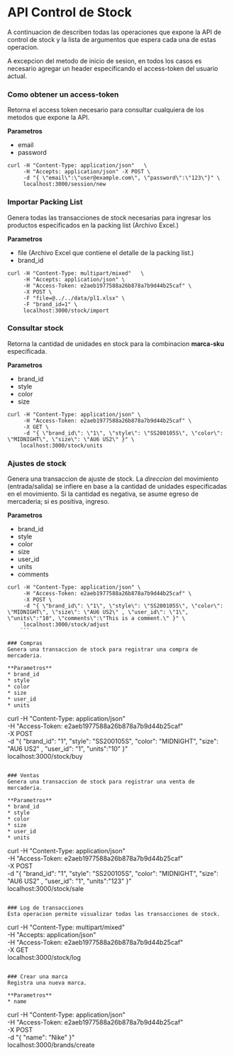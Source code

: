 # API Control de Stock
A continuacion de describen todas las operaciones que expone la API de control
de stock y la lista de argumentos que espera cada una de estas operacion.

A excepcion del metodo de inicio de sesion, en todos los casos es necesario
agregar un header especificando el access-token del usuario actual.

### Como obtener un access-token
Retorna el access token necesario para consultar cualquiera de los metodos que
expone la API.

**Parametros**
* email
* password

```
curl -H "Content-Type: application/json"   \
     -H "Accepts: application/json" -X POST \
     -d "{ \"email\":\"user@example.com\", \"password\":\"123\"}" \
     localhost:3000/session/new
```

### Importar Packing List
Genera todas las transacciones de stock necesarias para ingresar los productos
especificados en la packing list (Archivo Excel.)

**Parametros**
* file (Archivo Excel que contiene el detalle de la packing list.)
* brand_id

```
curl -H "Content-Type: multipart/mixed"   \
     -H "Accepts: application/json" \
     -H "Access-Token: e2aeb1977588a26b878a7b9d44b25caf" \
     -X POST \
     -F "file=@../../data/pl1.xlsx" \
     -F "brand_id=1" \
     localhost:3000/stock/import
```

### Consultar stock
Retorna la cantidad de unidades en stock para la combinacion **marca-sku**
especificada.

**Parametros**
* brand_id
* style
* color
* size

```
curl -H "Content-Type: application/json" \
     -H "Access-Token: e2aeb1977588a26b878a7b9d44b25caf" \
     -X GET \
     -d "{ \"brand_id\": \"1\", \"style\": \"SS200105S\", \"color\": \"MIDNIGHT\", \"size\": \"AU6 US2\" }" \
    localhost:3000/stock/units
```

### Ajustes de stock
Genera una transaccion de ajuste de stock.
La *direccion* del movimiento (entrada/salida) se infiere en base a la 
cantidad de unidades especificadas en el movimiento. Si la cantidad es
negativa, se asume egreso de mercaderia; si es positiva, ingreso.

**Parametros**
* brand_id
* style
* color
* size
* user_id
* units
* comments

```
curl -H "Content-Type: application/json" \
     -H "Access-Token: e2aeb1977588a26b878a7b9d44b25caf" \
     -X POST \
     -d "{ \"brand_id\": \"1\", \"style\": \"SS200105S\", \"color\": \"MIDNIGHT\", \"size\": \"AU6 US2\" , \"user_id\": \"1\", \"units\":"10", \"comments\":\"This is a comment.\" }" \
     localhost:3000/stock/adjust
    ```

### Compras
Genera una transaccion de stock para registrar una compra de mercaderia.

**Parametros**
* brand_id
* style
* color
* size
* user_id
* units

```
curl -H "Content-Type: application/json" \
     -H "Access-Token: e2aeb1977588a26b878a7b9d44b25caf" \
     -X POST \
     -d "{ \"brand_id\": \"1", \"style\": \"SS200105S\", \"color\": \"MIDNIGHT\", \"size\": \"AU6 US2\" , \"user_id\": \"1\", \"units\":"10" }" \
     localhost:3000/stock/buy
```

### Ventas
Genera una transaccion de stock para registrar una venta de mercaderia.

**Parametros**
* brand_id
* style
* color
* size
* user_id
* units

```
curl -H "Content-Type: application/json" \
     -H "Access-Token: e2aeb1977588a26b878a7b9d44b25caf" \
     -X POST \
     -d "{ \"brand_id\": \"1\", \"style\": \"SS200105S\", \"color\": \"MIDNIGHT\", \"size\": \"AU6 US2\" , \"user_id\": \"1\", \"units\":"123" }" \
     localhost:3000/stock/sale
```

### Log de transacciones
Esta operacion permite visualizar todas las transacciones de stock.

```
curl -H "Content-Type: multipart/mixed"   \
     -H "Accepts: application/json" \
     -H "Access-Token: e2aeb1977588a26b878a7b9d44b25caf" \
     -X GET \
     localhost:3000/stock/log
```

### Crear una marca
Registra una nueva marca.

**Parametros**
* name

```
curl -H "Content-Type: application/json" \
     -H "Access-Token: e2aeb1977588a26b878a7b9d44b25caf" \
     -X POST \
     -d "{ \"name\": \"Nike\" }" \
     localhost:3000/brands/create
```



